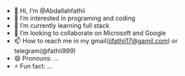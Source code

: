 - 👋 Hi, I’m @Abdallahfathii
- 👀 I’m interested in programing and coding 
- 🌱 I’m currently learning full stack
- 💞️ I’m looking to collaborate on Microsoft and Google 
- 📫 How to reach me in my gmail(iifathii17@gamil.com) or telegram(@fathii999) 
- 😄 Pronouns: ...
- ⚡ Fun fact: ...

<!---
Abdallahfathii/Abdallahfathii is a ✨ special ✨ repository because its `README.md` (this file) appears on your GitHub profile.
You can click the Preview link to take a look at your changes.
--->
